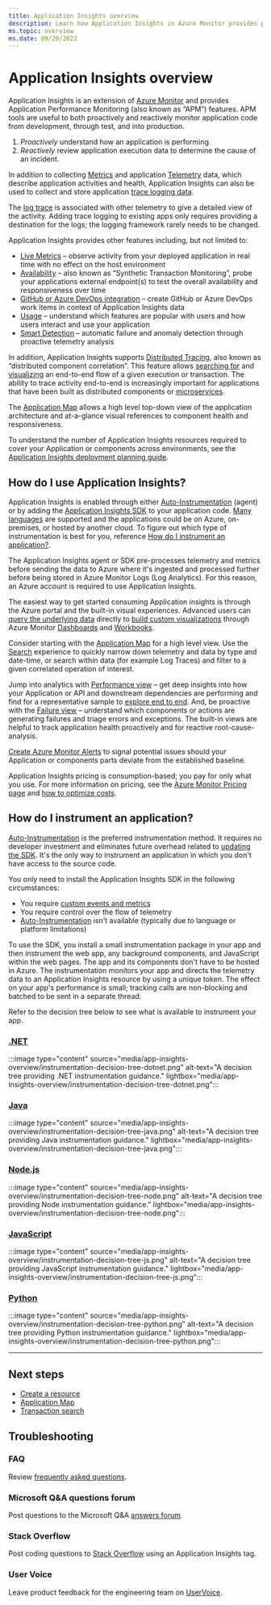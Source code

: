 ```yaml
---
title: Application Insights overview
description: Learn how Application Insights in Azure Monitor provides performance management and usage tracking of your live web application.
ms.topic: overview
ms.date: 09/20/2022
---
```


# Application Insights overview

Application Insights is an extension of [Azure Monitor](../overview.md) and provides Application Performance Monitoring (also known as “APM”) features. APM tools are useful to both proactively and reactively monitor application code from development, through test, and into production.

1. *Proactively* understand how an application is performing.
1. *Reactively* review application execution data to determine the cause of an incident.

In addition to collecting [Metrics](standard-metrics.md) and application [Telemetry](data-model.md) data, which describe application activities and health, Application Insights can also be used to collect and store application [trace logging data](asp-net-trace-logs.md).

The [log trace](asp-net-trace-logs.md) is associated with other telemetry to give a detailed view of the activity. Adding trace logging to existing apps only requires providing a destination for the logs; the logging framework rarely needs to be changed.

Application Insights provides other features including, but not limited to:

- [Live Metrics](live-stream.md) – observe activity from your deployed application in real time with no effect on the host environment 
- [Availability](availability-overview.md)  – also known as “Synthetic Transaction Monitoring”, probe your applications external endpoint(s) to test the overall availability and responsiveness over time 
- [GitHub or Azure DevOps integration](work-item-integration.md) – create GitHub or Azure DevOps work items in context of Application Insights data 
- [Usage](usage-overview.md) – understand which features are popular with users and how users interact and use your application 
- [Smart Detection](proactive-diagnostics.md) – automatic failure and anomaly detection through proactive telemetry analysis

In addition, Application Insights supports [Distributed Tracing](distributed-tracing.md), also known as “distributed component correlation”. This feature allows [searching for](diagnostic-search.md) and [visualizing](transaction-diagnostics.md) an end-to-end flow of a given execution or transaction. The ability to trace activity end-to-end is increasingly important for applications that have been built as distributed components or [microservices](https://learn.microsoft.com/azure/architecture/guide/architecture-styles/microservices).

The [Application Map](app-map.md) allows a high level top-down view of the application architecture and at-a-glance visual references to component health and responsiveness. 

To understand the number of Application Insights resources required to cover your Application or components across environments, see the [Application Insights deployment planning guide](separate-resources.md). 

## How do I use Application Insights?

Application Insights is enabled through either [Auto-Instrumentation](codeless-overview.md) (agent) or by adding the [Application Insights SDK](sdk-support-guidance.md) to your application code. [Many languages](platforms.md) are supported and the applications could be on Azure, on-premises, or hosted by another cloud. To figure out which type of instrumentation is best for you, reference [How do I instrument an application?](#how-do-i-instrument-an-application).

The Application Insights agent or SDK pre-processes telemetry and metrics before sending the data to Azure where it's ingested and processed further before being stored in Azure Monitor Logs (Log Analytics). For this reason, an Azure account is required to use Application Insights.

The easiest way to get started consuming Application insights is through the Azure portal and the built-in visual experiences. Advanced users can [query the underlying data](../logs/log-query-overview.md) directly to [build custom visualizations](tutorial-app-dashboards.md) through Azure Monitor [Dashboards](overview-dashboard.md) and [Workbooks](../visualize/workbooks-overview.md).

Consider starting with the [Application Map](app-map.md) for a high level view. Use the [Search](diagnostic-search.md) experience to quickly narrow down telemetry and data by type and date-time, or search within data (for example Log Traces) and filter to a given correlated operation of interest.

Jump into analytics with [Performance view](tutorial-performance.md) – get deep insights into how your Application or API and downstream dependencies are performing and find for a representative sample to [explore end to end](transaction-diagnostics.md). And, be proactive with the [Failure view](tutorial-runtime-exceptions.md) – understand which components or actions are generating failures and triage errors and exceptions. The built-in views are helpful to track application health proactively and for reactive root-cause-analysis.

[Create Azure Monitor Alerts](tutorial-alert.md) to signal potential issues should your Application or components parts deviate from the established baseline. 

Application Insights pricing is consumption-based; you pay for only what you use. For more information on pricing, see the [Azure Monitor Pricing page](https://azure.microsoft.com/pricing/details/monitor/) and [how to optimize costs](../best-practices-cost.md).

## How do I instrument an application?

[Auto-Instrumentation](codeless-overview.md) is the preferred instrumentation method. It requires no developer investment and eliminates future overhead related to [updating the SDK](sdk-support-guidance.md). It's the only way to instrument an application in which you don't have access to the source code.

You only need to install the Application Insights SDK in the following circumstances:

- You require [custom events and metrics](api-custom-events-metrics.md)
- You require control over the flow of telemetry
- [Auto-Instrumentation](codeless-overview.md) isn't available (typically due to language or platform limitations)

To use the SDK, you install a small instrumentation package in your app and then instrument the web app, any background components, and JavaScript within the web pages. The app and its components don't have to be hosted in Azure. The instrumentation monitors your app and directs the telemetry data to an Application Insights resource by using a unique token. The effect on your app's performance is small; tracking calls are non-blocking and batched to be sent in a separate thread.

Refer to the decision tree below to see what is available to instrument your app.

<!-- TODO: Insert tabbed decision tree -->

### [.NET](#tab/net)

:::image type="content" source="media/app-insights-overview/instrumentation-decision-tree-dotnet.png" alt-text="A decision tree providing .NET instrumentation guidance." lightbox="media/app-insights-overview/instrumentation-decision-tree-dotnet.png":::

### [Java](#tab/java)

:::image type="content" source="media/app-insights-overview/instrumentation-decision-tree-java.png" alt-text="A decision tree providing Java instrumentation guidance." lightbox="media/app-insights-overview/instrumentation-decision-tree-java.png":::
### [Node.js](#tab/nodejs)

:::image type="content" source="media/app-insights-overview/instrumentation-decision-tree-node.png" alt-text="A decision tree providing Node instrumentation guidance." lightbox="media/app-insights-overview/instrumentation-decision-tree-node.png":::

### [JavaScript](#tab/javascript)

:::image type="content" source="media/app-insights-overview/instrumentation-decision-tree-js.png" alt-text="A decision tree providing JavaScript instrumentation guidance." lightbox="media/app-insights-overview/instrumentation-decision-tree-js.png":::

### [Python](#tab/python)

:::image type="content" source="media/app-insights-overview/instrumentation-decision-tree-python.png" alt-text="A decision tree providing Python instrumentation guidance." lightbox="media/app-insights-overview/instrumentation-decision-tree-python.png":::

---

## Next steps

- [Create a resource](create-workspace-resource.md)
- [Application Map](app-map.md)
- [Transaction search](diagnostic-search.md)

## Troubleshooting

### FAQ

Review [frequently asked questions](../faq.yml).
### Microsoft Q&A questions forum

Post questions to the Microsoft Q&A [answers forum](/answers/topics/24223/azure-monitor.html).

### Stack Overflow

Post coding questions to [Stack Overflow]() using an Application Insights tag.

### User Voice

Leave product feedback for the engineering team on [UserVoice](https://feedback.azure.com/d365community/forum/8849e04d-1325-ec11-b6e6-000d3a4f09d0).